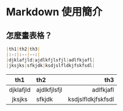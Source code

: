 # Markdown 使用簡介

## 怎麼畫表格？

``` markdown
|th1|th2|th3|
|:-:|:--|--:|
|djklafjld|ajdlkfjlsfjl|adlfkjafl|
|jksjks|sfkjdk|ksdjslfldkjfskfsdl|
```

|th1|th2|th3|
|:-:|:--|--:|
|djklafjld|ajdlkfjlsfjl|adlfkjafl|
|jksjks|sfkjdk|ksdjslfldkjfskfsdl|
